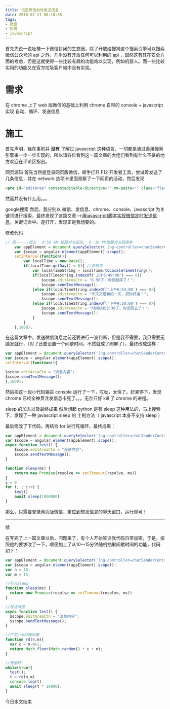 ```yaml
---
title: 设定微信自动发送信息
date: 2018-07-21 06:10:58
tags:
- 微信
- 折腾
- javascript
---
```


首先先说一说吐槽一下微信封闭的生态圈，除了开放给搜狗这个搜索引擎可以搜索微信公众号的 api 之外，几乎没有开放任何可以利用的 api ，固然这有其在安全方面的考虑，但是这就使得一些比较有趣的功能难以实现，例如机器人。而一些比较实用的功能又在官方垃圾客户端中没有实现。
<!---more--->
# 需求
在 chrome 上了 web 版微信的基础上利用 chrome 自带的 console + javascript 实现 自动、循环、发送信息

# 施工
首先声明，我在事前并 **没有** 了解过 javascript 这种语言，一切都是通过善用搜索引擎来一步一步实现的，所以请各位看到这一篇文章的大佬们看到有什么不妥的地方欢迎在评论区指出。

网页源码
首先当然是登录网页版微信，顺手打开 F12 开发者工具，尝试着发送了几条信息，并在 network 选项卡里面观察了一下网页的活动，然后发现

```html
<pre id="editArea" contenteditable-directive="" mm-paste="" class="flex edit_area ng-isolate-scope ng-pristine ng-valid" contenteditable="true" ng-blur="editAreaBlur($event)" ng-model="editAreaCtn" ng-click="editAreaClick($event)" ng-keyup="editAreaKeyup($event)" ng-keydown="editAreaKeydown($event)"></pre>
```

然而并没有什么用。。。

google搜索
然后，我分别以 微信、发信息、chrome、console、javascript 为关键词进行搜索，最终发现了这篇文章–>[用javascriptt脚本实现微信定时发送信息](https://www.cnblogs.com/hello-lijj/p/6715561.html)，关键词命中。遂打开，发现正是我想要的。

修改代码

```js
// 周一----周五： 6:50 AM 提醒对方起床， 9：30 PM提醒对方回宿舍
    var appElement = document.querySelector('[ng-controller=chatSenderController]');
    var $scope = angular.element(appElement).scope();
    setInterval(function(){
        var localTime = new Date();
        if(localTime.getDay() < 6){ //非周末
            var localTimeString = localTime.toLocaleTimeString();
            if(localTimeString.indexOf('上午6:49:00') === 0){
                $scope.editAreaCtn = "6.50了，你该起床了！";
                $scope.sendTextMessage();
            }else if(localTimeString.indexOf('上午6:54:00') === 0){
                $scope.editAreaCtn = "今天又是新的一天，祝你好运！";
                $scope.sendTextMessage();
            }else if(localTimeString.indexOf('下午9:28:00') === 0){
                $scope.editAreaCtn = "时间快到9:30了，你该回去了！";
                $scope.sendTextMessage();
            }
        }
    },1000);
```
在这篇文章中，发送微信消息之前还要进行一波判断，但是我不需要，我只需要无脑发就行，（对了还要设置一个间歇时间，不然就成了刷屏了），最终改成这样：
```js
var appElement = document.querySelector('[ng-controller=chatSenderController]');
var $scope = angular.element(appElement).scope();
setInterval(function(){

$scope.editAreaCtn = "消息内容";
$scope.sendTextMessage();
},1000);
```
然后把这一段小代码输进 console 运行了一下，哎呦，太快了。赶紧停下，发现 chrome 已经全神贯注发信息卡死了。。。无奈只好 kill 了 chrome 的进程。

sleep 的加入以及最终成果
然后想起 python 是有 sleep 这种用法的，马上搜索下，发现了一种 javascript sleep 的
土制方法（ javascript 本身不支持 sleep ）

最后修改了下代码，再结合 for 进行死循环，最终成果：
```js
var appElement = document.querySelector('[ng-controller=chatSenderController]');
var $scope = angular.element(appElement).scope();
async function test() {
    $scope.editAreaCtn = "发送内容";
    $scope.sendTextMessage();
}

function sleep(ms) {
    return new Promise(resolve => setTimeout(resolve, ms))
}
i = 0
for (; ; i++) {
    test()
    await sleep(1000000)
}
```
那么，只需要登录网页版微信，定位到想发信息的聊天窗口，运行即可！

- - -

续

在写完了上一篇文章以后，问题来了，有个人开始笑话我代码自带加密，于是，按照他的要求改了一下，顺便加上了从10～15分钟随机抽取间歇时间的功能，代码如下：

```js
var appElement = document.querySelector('[ng-controller=chatSenderController]');
var $scope = angular.element(appElement).scope();
var n = 10;
var m = 15;

//引入sleep
function sleep(ms) {
  return new Promise(resolve => setTimeout(resolve, ms))
}

//发送消息
async function test() {
  $scope.editAreaCtn = "消息内容";
  $scope.sendTextMessage();
}

//产生n~m的随机数
function rd(n,m){
  var c = m-n+1;
  return Math.floor(Math.random() * c + n);
}

//死循环
while(true){
  test();
  t = rd(n,m)
  console.log(t)
  await sleep(t * 10000);
}
```
今日水文结束
